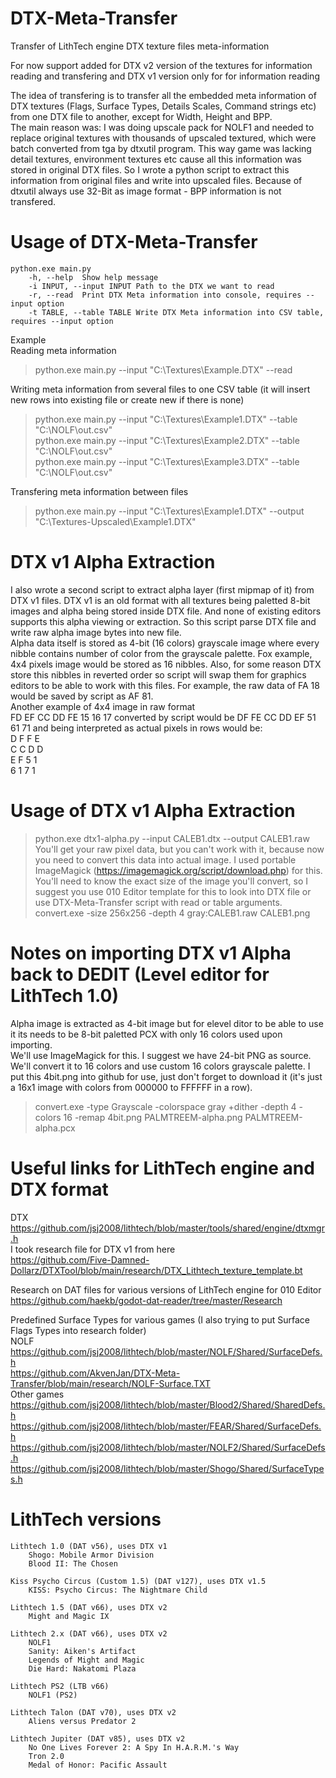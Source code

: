 # DTX-Meta-Transfer
Transfer of LithTech engine DTX texture files meta-information

For now support added for DTX v2 version of the textures for information reading and transfering and DTX v1 version only for for information reading

The idea of transfering is to transfer all the embedded meta information of DTX textures (Flags, Surface Types, Details Scales, Command strings etc) from one DTX file to another, except for Width, Height and BPP.  
The main reason was: I was doing upscale pack for NOLF1 and needed to replace original textures with thousands of upscaled textured, which were batch converted from tga by dtxutil program. This way game was lacking detail textures, environment textures etc cause all this information was stored in original DTX files. So I wrote a python script to extract this information from original files and write into upscaled files. Because of dtxutil always use 32-Bit as image format - BPP information is not transfered.

# Usage of DTX-Meta-Transfer
    python.exe main.py 
        -h, --help	Show help message
        -i INPUT, --input INPUT Path to the DTX we want to read
        -r, --read	Print DTX Meta information into console, requires --input option
        -t TABLE, --table TABLE Write DTX Meta information into CSV table, requires --input option

Example  
Reading meta information  
> python.exe main.py --input "C:\Textures\Example.DTX" --read
		
Writing meta information from several files to one CSV table (it will insert new rows into existing file or create new if there is none)  
> python.exe main.py --input "C:\Textures\Example1.DTX" --table "C:\NOLF\out.csv"  
> python.exe main.py --input "C:\Textures\Example2.DTX" --table "C:\NOLF\out.csv"  
> python.exe main.py --input "C:\Textures\Example3.DTX" --table "C:\NOLF\out.csv"

Transfering meta information between files  
> python.exe main.py --input "C:\Textures\Example1.DTX" --output "C:\Textures-Upscaled\Example1.DTX"

# DTX v1 Alpha Extraction
I also wrote a second script to extract alpha layer (first mipmap of it) from DTX v1 files. DTX v1 is an old format with all textures being paletted 8-bit images and alpha being stored inside DTX file. And none of existing editors supports this alpha viewing or extraction. So this script parse DTX file and write raw alpha image bytes into new file.  
Alpha data itself is stored as 4-bit (16 colors) grayscale image where every nibble contains number of color from the grayscale palette. Fox example, 4x4 pixels image would be stored as 16 nibbles. Also, for some reason DTX store this nibbles in reverted order so script will swap them for graphics editors to be able to work with this files. For example, the raw data of FA 18 would be saved by script as AF 81.  
Another example of 4x4 image in raw format  
FD EF CC DD FE 15 16 17 converted by script would be DF FE CC DD EF 51 61 71 and being interpreted as actual pixels in rows would be:  
D F F E  
C C D D  
E F 5 1  
6 1 7 1  

# Usage of DTX v1 Alpha Extraction
> python.exe dtx1-alpha.py --input CALEB1.dtx --output CALEB1.raw
You'll get your raw pixel data, but you can't work with it, because now you need to convert this data into actual image. I used portable ImageMagick (https://imagemagick.org/script/download.php) for this. You'll need to know the exact size of the image you'll convert, so I suggest you use 010 Editor template for this to look into DTX file or use DTX-Meta-Transfer script with read or table arguments.
> convert.exe -size 256x256 -depth 4 gray:CALEB1.raw CALEB1.png  

# Notes on importing DTX v1 Alpha back to DEDIT (Level editor for LithTech 1.0)
Alpha image is extracted as 4-bit image but for elevel ditor to be able to use it its needs to be 8-bit paletted PCX with only 16 colors used upon importing.  
We'll use ImageMagick for this. I suggest we have 24-bit PNG as source. We'll convert it to 16 colors and use custom 16 colors grayscale palette. I put this 4bit.png into github for use, just don't forget to download it (it's just a 16x1 image with colors from 000000 to FFFFFF in a row).
> convert.exe -type Grayscale -colorspace gray +dither -depth 4 -colors 16 -remap 4bit.png PALMTREEM-alpha.png PALMTREEM-alpha.pcx

# Useful links for LithTech engine and DTX format

DTX  
https://github.com/jsj2008/lithtech/blob/master/tools/shared/engine/dtxmgr.h  
I took research file for DTX v1 from here  
https://github.com/Five-Damned-Dollarz/DTXTool/blob/main/research/DTX_Lithtech_texture_template.bt

Research on DAT files for various versions of LithTech engine for 010 Editor  
https://github.com/haekb/godot-dat-reader/tree/master/Research

Predefined Surface Types for various games (I also trying to put Surface Flags Types into research folder)  
NOLF  
https://github.com/jsj2008/lithtech/blob/master/NOLF/Shared/SurfaceDefs.h  
https://github.com/AkvenJan/DTX-Meta-Transfer/blob/main/research/NOLF-Surface.TXT  
Other games  
https://github.com/jsj2008/lithtech/blob/master/Blood2/Shared/SharedDefs.h  
https://github.com/jsj2008/lithtech/blob/master/FEAR/Shared/SurfaceDefs.h  
https://github.com/jsj2008/lithtech/blob/master/NOLF2/Shared/SurfaceDefs.h  
https://github.com/jsj2008/lithtech/blob/master/Shogo/Shared/SurfaceTypes.h  

# LithTech versions
    Lithtech 1.0 (DAT v56), uses DTX v1
    	Shogo: Mobile Armor Division
    	Blood II: The Chosen
    	
    Kiss Psycho Circus (Custom 1.5) (DAT v127), uses DTX v1.5
    	KISS: Psycho Circus: The Nightmare Child 
	
	Lithtech 1.5 (DAT v66), uses DTX v2
    	Might and Magic IX

    Lithtech 2.x (DAT v66), uses DTX v2
    	NOLF1
    	Sanity: Aiken's Artifact 
    	Legends of Might and Magic
    	Die Hard: Nakatomi Plaza

    Lithtech PS2 (LTB v66)
    	NOLF1 (PS2)

    Lithtech Talon (DAT v70), uses DTX v2
    	Aliens versus Predator 2

    Lithtech Jupiter (DAT v85), uses DTX v2
    	No One Lives Forever 2: A Spy In H.A.R.M.'s Way
    	Tron 2.0
    	Medal of Honor: Pacific Assault
